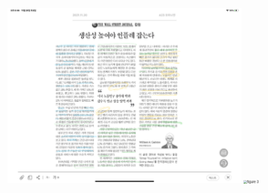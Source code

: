 <img src="./2021-11-20.png" alt="figure 3" style="zoom:40%;" />

<img src="./2021-11-20-2.png" alt="figure 3" style="zoom:40%;" />